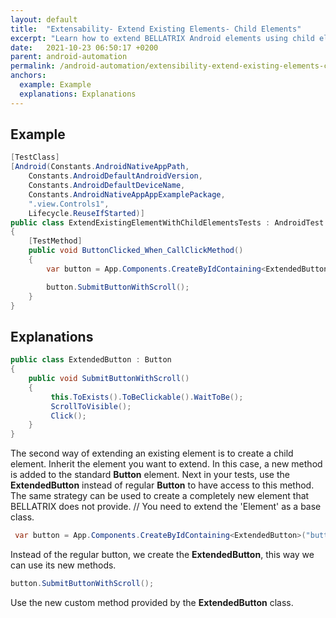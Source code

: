 ```yaml
---
layout: default
title:  "Extensability- Extend Existing Elements- Child Elements"
excerpt: "Learn how to extend BELLATRIX Android elements using child elements."
date:   2021-10-23 06:50:17 +0200
parent: android-automation
permalink: /android-automation/extensibility-extend-existing-elements-child-elements/
anchors:
  example: Example
  explanations: Explanations
---
```

Example
-------
```csharp
[TestClass]
[Android(Constants.AndroidNativeAppPath,
    Constants.AndroidDefaultAndroidVersion,
    Constants.AndroidDefaultDeviceName,
    Constants.AndroidNativeAppAppExamplePackage,
    ".view.Controls1",
    Lifecycle.ReuseIfStarted)]
public class ExtendExistingElementWithChildElementsTests : AndroidTest
{
    [TestMethod]
    public void ButtonClicked_When_CallClickMethod()
    {
        var button = App.Components.CreateByIdContaining<ExtendedButton>("button");

        button.SubmitButtonWithScroll();
    }
}
```

Explanations
------------
```csharp
public class ExtendedButton : Button
{
    public void SubmitButtonWithScroll()
    {
         this.ToExists().ToBeClickable().WaitToBe();
         ScrollToVisible();
         Click();
    }
}
```
The second way of extending an existing element is to create a child element. Inherit the element you want to extend. In this case, a new method is added to the standard **Button** element. Next in your tests, use the **ExtendedButton** instead of regular **Button** to have access to this method. The same strategy can be used to create a completely new element that BELLATRIX does not provide.
    // You need to extend the 'Element' as a base class.
```csharp
 var button = App.Components.CreateByIdContaining<ExtendedButton>("button");
```
Instead of the regular button, we create the **ExtendedButton**, this way we can use its new methods.
```csharp
button.SubmitButtonWithScroll();
```
Use the new custom method provided by the **ExtendedButton** class.